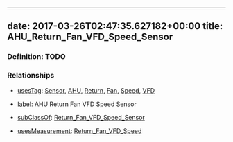 
---
date: 2017-03-26T02:47:35.627182+00:00
title: AHU_Return_Fan_VFD_Speed_Sensor
---
### Definition: TODO

### Relationships

* [usesTag](https://brickschema.org/schema/1.0/BrickFrame#usesTag): [Sensor](https://brickschema.org/schema/1.0/BrickTag#Sensor), [AHU](https://brickschema.org/schema/1.0/BrickTag#AHU), [Return](https://brickschema.org/schema/1.0/BrickTag#Return), [Fan](https://brickschema.org/schema/1.0/BrickTag#Fan), [Speed](https://brickschema.org/schema/1.0/BrickTag#Speed), [VFD](https://brickschema.org/schema/1.0/BrickTag#VFD)

* [label](http://www.w3.org/2000/01/rdf-schema#label): AHU Return Fan VFD Speed Sensor

* [subClassOf](http://www.w3.org/2000/01/rdf-schema#subClassOf): [Return_Fan_VFD_Speed_Sensor](https://brickschema.org/schema/1.0/Brick#Return_Fan_VFD_Speed_Sensor)

* [usesMeasurement](https://brickschema.org/schema/1.0/BrickFrame#usesMeasurement): [Return_Fan_VFD_Speed](https://brickschema.org/schema/1.0/Brick#Return_Fan_VFD_Speed)
